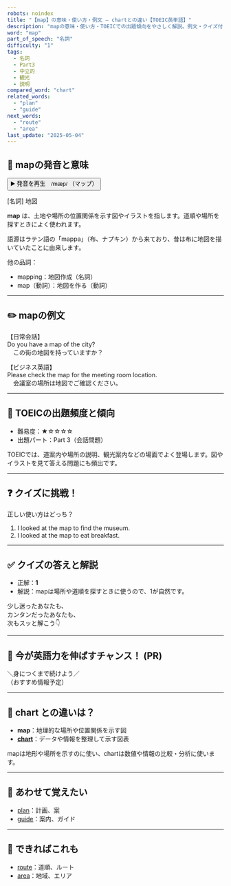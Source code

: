 ```yaml
---
robots: noindex
title: "【map】の意味・使い方・例文 ― chartとの違い【TOEIC英単語】"
description: "mapの意味・使い方・TOEICでの出題傾向をやさしく解説。例文・クイズ付きでchartとの違いもわかりやすく学べます。"
word: "map"
part_of_speech: "名詞"
difficulty: "1"
tags:
  - 名詞
  - Part3
  - 中立的
  - 観光
  - 説明
compared_word: "chart"
related_words:
  - "plan"
  - "guide"
next_words:
  - "route"
  - "area"
last_update: "2025-05-04"
---
```


## 🔰 mapの発音と意味

<button class="play-audio" onclick="playTTS('map')">
  <span class="play-audio-main">
    ▶️ 発音を再生　/mæp/
  </span>
  <span class="play-audio-sub">
    （マップ）
  </span>
</button>

[名詞] 地図

**map** は、土地や場所の位置関係を示す図やイラストを指します。道順や場所を探すときによく使われます。

語源はラテン語の「mappa」（布、ナプキン）から来ており、昔は布に地図を描いていたことに由来します。

他の品詞：  
- mapping：地図作成（名詞）
- map（動詞）：地図を作る（動詞）

---

## ✏️ mapの例文

【日常会話】  
Do you have a map of the city?  
　この街の地図を持っていますか？

【ビジネス英語】  
Please check the map for the meeting room location.  
　会議室の場所は地図でご確認ください。

---

## 🎯 TOEICの出題頻度と傾向

- 難易度：★☆☆☆☆
- 出題パート：Part 3（会話問題）

TOEICでは、道案内や場所の説明、観光案内などの場面でよく登場します。図やイラストを見て答える問題にも頻出です。

---

## ❓ クイズに挑戦！

正しい使い方はどっち？

1. I looked at the map to find the museum.  
2. I looked at the map to eat breakfast.

---

## ✅ クイズの答えと解説

- 正解：**1**
- 解説：mapは場所や道順を探すときに使うので、1が自然です。

少し迷ったあなたも、  
カンタンだったあなたも、  
次もスッと解こう👇️

---

## 🚀 今が英語力を伸ばすチャンス！ (PR)

<div class="info-center">
＼身につくまで続けよう／<br>  
（おすすめ情報予定）
</div>

---

## 🤔  chart との違いは？

- **map**：地理的な場所や位置関係を示す図
- **[chart](/word/chart)**：データや情報を整理して示す図表

mapは地形や場所を示すのに使い、chartは数値や情報の比較・分析に使います。

---

## 🧩 あわせて覚えたい

- [plan](/word/plan)：計画、案
- [guide](/word/guide)：案内、ガイド

---

## 📖 できればこれも

- [route](/word/route)：道順、ルート
- [area](/word/area)：地域、エリア

<!-- cvid: aid27_bid24 -->
